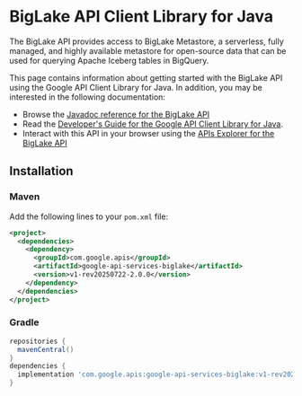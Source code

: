 # BigLake API Client Library for Java

The BigLake API provides access to BigLake Metastore, a serverless, fully managed, and highly available metastore for open-source data that can be used for querying Apache Iceberg tables in BigQuery.

This page contains information about getting started with the BigLake API
using the Google API Client Library for Java. In addition, you may be interested
in the following documentation:

* Browse the [Javadoc reference for the BigLake API][javadoc]
* Read the [Developer's Guide for the Google API Client Library for Java][google-api-client].
* Interact with this API in your browser using the [APIs Explorer for the BigLake API][api-explorer]

## Installation

### Maven

Add the following lines to your `pom.xml` file:

```xml
<project>
  <dependencies>
    <dependency>
      <groupId>com.google.apis</groupId>
      <artifactId>google-api-services-biglake</artifactId>
      <version>v1-rev20250722-2.0.0</version>
    </dependency>
  </dependencies>
</project>
```

### Gradle

```gradle
repositories {
  mavenCentral()
}
dependencies {
  implementation 'com.google.apis:google-api-services-biglake:v1-rev20250722-2.0.0'
}
```

[javadoc]: https://googleapis.dev/java/google-api-services-biglake/latest/index.html
[google-api-client]: https://github.com/googleapis/google-api-java-client/
[api-explorer]: https://developers.google.com/apis-explorer/#p/biglake/v1/
